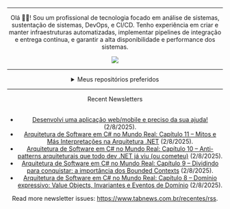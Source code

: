 <div align="center">
<hr>
<p>Olá 👋🏾! Sou um profissional de tecnologia focado em análise de sistemas, sustentação de sistemas, DevOps, e CI/CD. Tenho experiência em criar e manter infraestruturas automatizadas, implementar pipelines de integração e entrega contínua, e garantir a alta disponibilidade e performance dos sistemas.</p>
  <img src="https://media.giphy.com/media/yAGIvCiwPJn5C/giphy.gif">
<hr>
  <details>
  <summary>Meus repositórios preferidos</summary>
  <br />
  Alguns dos meus melhores repositórios:
  <br />
<br />
  <ul><li><a href=https://github.com/commitgeist/aluratube target="_blank" rel="noopener noreferrer">commitgeist/aluratube</a> (<b>0</b> ✨ and <b>0</b> 🍴): Aluratube - Desenvolvido durante a imersão React da Alura no final de 2022</li><li><a href=https://github.com/commitgeist/nlw-ia target="_blank" rel="noopener noreferrer">commitgeist/nlw-ia</a> (<b>0</b> ✨ and <b>0</b> 🍴): Projeto desenvolvido durante a NLW IA - Usando a API da OPENAI</li><li><a href=https://github.com/commitgeist/nlw-journey-ia target="_blank" rel="noopener noreferrer">commitgeist/nlw-journey-ia</a> (<b>0</b> ✨ and <b>0</b> 🍴): NLW IA - Agent de viagens usando python + langchain + GPT</li>
<li>More coming soon :).</li>
</ul>
  </details>
  <hr/>
    <summary>Recent Newsletters</summary>
  <br />
  <ul>
    <li><a href=https://www.tabnews.com.br/fbteixeira98/desenvolvi-uma-aplicacao-web-mobile-e-preciso-da-sua-ajuda target="_blank" rel="noopener noreferrer">Desenvolvi uma aplicação web/mobile e preciso da sua ajuda!</a> (2/8/2025).</li><li><a href=https://www.tabnews.com.br/carubbi/arquitetura-de-software-em-c-no-mundo-realcapitulo-11-mitos-e-mas-interpretacoes-na-arquitetura-net target="_blank" rel="noopener noreferrer">Arquitetura de Software em C# no Mundo Real: Capítulo 11 – Mitos e Más Interpretações na Arquitetura .NET</a> (2/8/2025).</li><li><a href=https://www.tabnews.com.br/carubbi/arquitetura-de-software-em-c-no-mundo-real-capitulo-10-anti-patterns-arquiteturais-que-todo-dev-net-ja-viu-ou-cometeu target="_blank" rel="noopener noreferrer">Arquitetura de Software em C# no Mundo Real: Capítulo 10 – Anti-patterns arquiteturais que todo dev .NET já viu (ou cometeu)</a> (2/8/2025).</li><li><a href=https://www.tabnews.com.br/carubbi/arquitetura-de-software-em-c-no-mundo-real-capitulo-9-dividindo-para-conquistar-a-importancia-dos-bounded-contexts target="_blank" rel="noopener noreferrer">Arquitetura de Software em C# no Mundo Real: Capítulo 9 – Dividindo para conquistar: a importância dos Bounded Contexts</a> (2/8/2025).</li><li><a href=https://www.tabnews.com.br/carubbi/arquitetura-de-software-em-c-no-mundo-real-capitulo-8-dominio-expressivo-value-objects-invariantes-e-eventos-de-dominio target="_blank" rel="noopener noreferrer">Arquitetura de Software em C# no Mundo Real: Capítulo 8 – Domínio expressivo: Value Objects, Invariantes e Eventos de Domínio</a> (2/8/2025).</li>
  </ul>
<p>Read more newsletter issues: <a href="https://www.tabnews.com.br/recentes/rss">https://www.tabnews.com.br/recentes/rss</a>.</p>
  </details>
